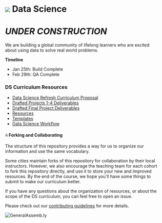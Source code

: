 # ![](https://ga-dash.s3.amazonaws.com/production/assets/logo-9f88ae6c9c3871690e33280fcf557f33.png) Data Science

# *UNDER CONSTRUCTION*

We are building a global community of lifelong learners who are excited about using data to solve real world problems.

**Timeline**

- Jan 25th: Build Complete
- Feb 29th: QA Complete

### DS Curriculum Resources

<!-- MarkdownTOC -->
- [Data Science Refresh Curriculum Proposal](https://docs.google.com/a/generalassemb.ly/presentation/d/1M3yH6c7n5ilEXTQSyhFg4L-O8sNZQ0Sm0W24hlU1Zzg/edit?usp=sharing)
- [Drafted Projects 1-4 Deliverables](https://docs.google.com/a/generalassemb.ly/document/d/1R9p5K0rr_yIyMxzijhRI-1kjdLtxRWOF5en2ctcVzas/edit?usp=sharing)
- [Drafted Final Project Deliverables](https://docs.google.com/a/generalassemb.ly/document/d/1kYTSL5ly_NEaP40uFNeVEGYpo93z1HUMRWpkJq53pTo/edit?usp=sharing)
- [Resources](resources)
- [Templates](templates)
- [Data Science Workflow](https://docs.google.com/document/d/14ulmOzIDXhy_1Y864Sn3A8Hs1RtVt9pvJ8VimTlIz0g/edit?ts=56475b14)

<!-- /MarkdownTOC -->


#### ⑃ Forking and Collaborating

The structure of this repository provides a way for us to organize our information and use the same vocabulary.

Some cities maintain forks of this repository for collaboration by their local instructors. However, we also encourage the teaching team for each cohort to fork this repository directly, and use it to store your new and improved resources. By the end of the course, we hope you'll have some things to submit to make our curriculum better.

If you have any questions about the organization of resources, or about the scope of the DS curriculum, you can feel free to open an issue.

Please check out our [contributing guidelines](contributing.md) for more details.

![GeneralAssemb.ly](https://github.com/generalassembly/ga-ruby-on-rails-for-devs/raw/master/images/ga.png "GeneralAssemb.ly")

<!--
##Front-End Web Development v2.1

Welcome to the FEWD Curriculum v2.1! To see what's new in v2.1, see [this changelog](changelog.md).

This repository contains all the materials GA supplies its Front-End Web Development instructors. Bear in mind that __many of the files in this repo are meant to be instructor-facing only__. See [the corresponding FEWD repo template](https://github.com/ga-students/FEWD-Student-Facing-Repo-Template), located in the ga-students GitHub org, for instructions on how to set up a student-facing repository for your class.  

General Assembly's Front-End Web Development (FEWD) course is made up of 20 lessons that are 3 hours each. This course is split into 3 week units.

*	Unit 1: HTML/CSS Basics
*	Unit 2: Adding Interactivity
*	Unit 3: Building In Concert

For a schedule of all lessons and notes on the materials provided for each lesson, please see [the sample schedule](schedule.md).

###Pre-Course Responsibilities

We __highly recommend__ you begin preparing your lessons before the course starts. You should start prepping to teach the materials 4 - 6 weeks prior to course launch. A good benchmark is to prepare the first 5 - 6 lessons before the course begins.

During these preparation weeks you should:

*	Update the slide decks for each lesson to correspond with what you plan to teach.

*	Review the sample and solution code for each lesson and assignment and make sure you agree with the way it was coded. If not, you can always make tweaks to the code. Keep in mind the students' level of understanding but __don't share code you don't agree with__.

*	Review all curriculum materials and think about how you would like to apply your teaching style and professional experience to the classroom.


##Available Materials

We've supplied a folder for each week and lesson. In these folders we've included:

|Materials | Description | How to Use It|
|----|---------|---------------|
| __README.md__| Topic break down and suggested schedule. | Use this to get a high level view of the week, including information on the lesson plan, in-class exercises, assignments and final project milestones.|
| __Slides__| Markdown file with slide content.| Customize each deck before sharing with students (more on that during the onboarding meeting with your producer). We suggest using [reveal.js](https://github.com/hakimel/reveal.js) to present slides to the class. Be sure to maintain the same folder structure so that the relative image paths still work.|
| __Code Alongs__| Code to be used by instructors to help demonstrate a concept.|These are exercises where you'll demonstrate a concept in class while students follow along on their machines. Type slowly and explain the concepts, pausing at regular intervals to check for understanding.|
| __Exercises__|Code examples for in-class exercises.| Be sure to read all of the instructions and solution files in advance, so that you are able to answer any questions students might have.|
| __Starter Code Folder__| This is a folder with all the starter code students need for that lesson.| You should share this folder with students before every lesson. Make the necessary changes if you are using different code.|
| __Solution Folder__| This is a folder with all solutions to code alongs and exercises| Share individual solution files as needed. Student should be provided with code demo solutions before lab time to use as a reference.|
| __Assignments__| Exercises to be completed outside of class. | Each assignment folder contains the assignment prompt, starter code, solution code and a grading rubric.|

###How To Prepare For Each Lesson

1.	Read the weekly README, and take a look at the weekly assignment.

2.	Review the lesson agenda schedule and learning objectives. Become familiar with what we would like students to accomplish during a particular lesson.

3.	Dive into the lesson planning notes.

4.	View the solution file, and make sure you agree with the solutions. If you don't, change it before you share with students. Students want to feel like you are in command of all materials you share with them.

5.	Decide how you will bring your expertise to the classroom and what materials you will have to edit in order to incorporate any additions or changes you are planning to make to the lesson.

6.	Use The Slide Deck To Determine lesson flow. The slides.md files we provide are meant to serve as a baseline. Be sure to update the slides to fit the lessons as you intend to teach them. If you prefer not to use slides, you can use the markdown files for the slides to help you plan the flow of each class.

7.	If you prefer not to use the GA-provided code alongs/in-class exercises, create your own and make sure they hit the same topics and learning objectives for that lesson. If you do build new exercises, please share your work with the curriculum team, either [via email](mailto:askpart-time@ga.co) or by sending a pull-request to this repo. We are actively working to build the best curriculum we can and are always happy to consider contributions from instructors!

8.	Practice using reveal.js. It can be tricky to get the hang of the workflow (see below).

###Slides

*	We suggest using reveal.js with external markdown.

*	Any text following the line `Note:` in a given slide will not appear in the presented deck. However, when you share the rendered markdown (i.e as a pdf), students will see the notes. This is a great place to put presenter notes and additional information you would like students to read outside of class.

*	See [here](https://github.com/hakimel/reveal.js) for further documentation about Reveal.js.

The slides we provide are a skeletal deck and require your customization! If there are slides you do not agree with, you can update them. If you want to introduce topics in a different order, feel free to reorder them.


##Assignments and Projects

In order to pass this course General Assembly students must:

*	Complete and submit 80% of all course homework assignments.

	*	Students will receive feedback from instructors on their assignments within 2 - 4 days.

*	Complete and submit the course [final project](Final_Project/final_project_requirements.md), including all milestones.

##Grading, Hosting and Using GitHub in the Classroom

In FEWD, we use GitHub for student-facing materials, homework submission, final project hosting, feedback and grading.

* Students will learn GitHub as part of the [pre-work](Pre_Work/) and via the modular [GitHub lesson](Week_00_GitHub/). If your instance schedules a class 0, the instructor can teach the concepts included in the GitHub lesson in class 0. Otherwise, the GitHub lesson should be taught as part of either Lesson 1 or 2.

* In order to host their final projects online, students will use GitHub pages. The [final project prompt](/Final_Project) contains links to both a video and step-by-step guide that will walk students through the process of getting their site up and running on GitHub pages. You may also want to provide a quick in-class demo on how to get a site up and running on GitHub pages.

* For guidance on the homework submission, grading and feedback workflow using GitHub, please see the [GitHub_Grading_Workflow](Week_00_GitHub/GitHub_Grading_Workflow.md) doc.

* Producers should set up a student-facing repo for the course which will be handed-off to the instructional team. For information on how to set up a student-facing repo [see these instructions](https://github.com/ga-students/FEWD-Student-Facing-Repo-Template).

##Terminology

|Term|Description|
|---|---|
| __Course__|Refers to all 20 classes which make up the FEWD curriculum.|
| __Lesson__ |One 3 hour session of the course. |
| __In Class Lab (ICL)__|Exercise files that are to be used in-class as examples and practice.|
| __Check for Understanding (CFU)__|A point in the lesson where the instructor stops to check if students have understood the material that has just been taught.|
|[Final Project](Final_Project/final_project_requirements.md)|The personal project each student will submit and present. Share the project requirements as early as possible.|

##Credits

Changes to the FEWD curriculum in version 2.1 were made by the following team:

* [Emerson Taymor](https://generalassemb.ly/instructors/emerson-taymor/1240), FEWD Curriculum Fellow
* Jay Nappy, Instructional Designer
* Mehan Jayasuriya, Product Manager

##Questions?

If you have any questions please send them to [the part-time courses email list](mailto:askpart-time@generalassemb.ly).


 -->
